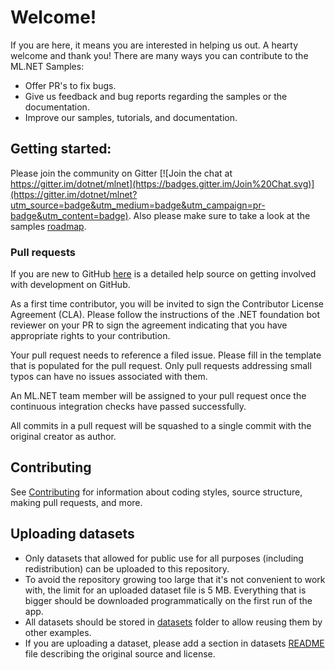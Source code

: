 # Welcome!

If you are here, it means you are interested in helping us out. A hearty welcome and thank you! There are many ways you can contribute to the ML.NET Samples:

* Offer PR's to fix bugs.
* Give us feedback and bug reports regarding the samples or the documentation.
* Improve our samples, tutorials, and documentation.

## Getting started:

Please join the community on Gitter [![Join the chat at https://gitter.im/dotnet/mlnet](https://badges.gitter.im/Join%20Chat.svg)](https://gitter.im/dotnet/mlnet?utm_source=badge&utm_medium=badge&utm_campaign=pr-badge&utm_content=badge). Also please make sure to take a look at the samples [roadmap](ROADMAP.md).

### Pull requests

If you are new to GitHub [here](https://help.github.com/categories/collaborating-with-issues-and-pull-requests/) is a detailed help source on getting involved with development on GitHub.

As a first time contributor, you will be invited to sign the Contributor License Agreement (CLA). Please follow the instructions of the .NET foundation bot reviewer on your PR to sign the agreement indicating that you have appropriate rights to your contribution.

Your pull request needs to reference a filed issue. Please fill in the template that is populated for the pull request. Only pull requests addressing small typos can have no issues associated with them.

An ML.NET team member will be assigned to your pull request once the continuous integration checks have passed successfully.

All commits in a pull request will be squashed to a single commit with the original creator as author.

## Contributing

See [Contributing](docs/project-docs/contributing.md) for information about coding styles, source structure, making pull requests, and more.

## Uploading datasets
* Only datasets that allowed for public use for all purposes (including redistribution) can be uploaded to this repository. 
* To avoid the repository growing too large that it's not convenient to work with, the limit for an uploaded dataset file is 5 MB. Everything that is bigger should be downloaded programmatically on the first run of the app.
* All datasets should be stored in [datasets](https://github.com/dotnet/machinelearning-samples/tree/master/datasets) folder to allow reusing them by other examples.
* If you are uploading a dataset, please add a section in datasets [README](datasets/README.md) file describing the original source and license.